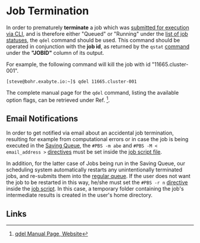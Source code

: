 # Job Termination

In order to prematurely **terminate** a job which was [submitted for execution via CLI](../overview.md), and is therefore either "Queued" or "Running" under the [list of job statuses](check-status.md), the `qdel` command should be used. This command should be operated in conjunction with the **job id**, as returned by the `qstat` [command](check-status.md) under the **"JOBID"** column of its output. 

For example, the following command will kill the job with id "11665.cluster-001".

```
[steve@bohr.exabyte.io:~]$ qdel 11665.cluster-001
```

The complete manual page for the `qdel` command, listing the available option flags, can be retrieved under Ref. [^1].

## Email Notifications

In order to get notified via email about an accidental job termination, resulting for example from computational errors or in case the job is being executed in the [Saving Queue](../../infrastructure/resource/category.md), the `#PBS -m abe` and `#PBS -M < email_address >` [directives](../batch-scripts/directives.md) must be set inside the [job script file](../batch-scripts/overview.md). 

In addition, for the latter case of Jobs being run in the Saving Queue, our scheduling system automatically restarts any unintentionally terminated jobs, and re-submits them into the [regular queue](../../infrastructure/resource/category.md). If the user does not want the job to be restarted in this way, he/she must set the `#PBS -r n` [directive](../batch-scripts/directives.md) inside the [job script](../batch-scripts/overview.md). In this case, a temporary folder containing the job's intermediate results is created in the user's home directory.

## Links

[^1]: [qdel Manual Page, Website](https://www.jlab.org/hpc/PBS/qdel.html)
